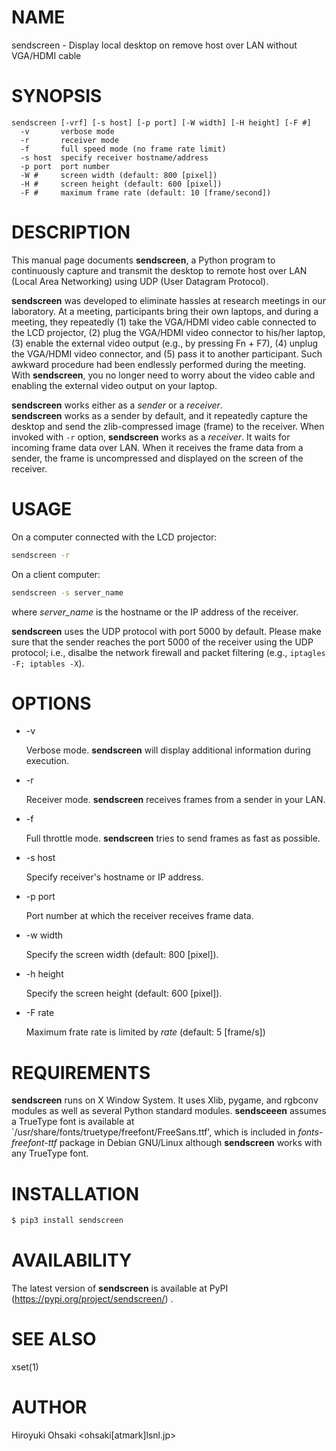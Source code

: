 # NAME

sendscreen - Display local desktop on remove host over LAN without VGA/HDMI cable

# SYNOPSIS

```
sendscreen [-vrf] [-s host] [-p port] [-W width] [-H height] [-F #]
  -v       verbose mode
  -r       receiver mode
  -f       full speed mode (no frame rate limit)
  -s host  specify receiver hostname/address
  -p port  port number
  -W #     screen width (default: 800 [pixel])
  -H #     screen height (default: 600 [pixel])
  -F #     maximum frame rate (default: 10 [frame/second])
```

# DESCRIPTION

This manual page documents **sendscreen**, a Python program to continuously
capture and transmit the desktop to remote host over LAN (Local Area
Networking) using UDP (User Datagram Protocol).

**sendscreen** was developed to eliminate hassles at research meetings in our
laboratory.  At a meeting, participants bring their own laptops, and during a
meeting, they repeatedly (1) take the VGA/HDMI video cable connected to the
LCD projector, (2) plug the VGA/HDMI video connector to his/her laptop, (3)
enable the external video output (e.g., by pressing Fn + F7), (4) unplug the
VGA/HDMI video connector, and (5) pass it to another participant.  Such
awkward procedure had been endlessly performed during the meeting.  With
**sendscreen**, you no longer need to worry about the video cable and enabling
the external video output on your laptop.

**sendscreen** works either as a *sender* or a *receiver*.  
**sendscreen** works as a sender by default, and it repeatedly capture the
desktop and send the zlib-compressed image (frame) to the receiver.  When
invoked with `-r` option, **sendscreen** works as a *receiver*.  It waits for
incoming frame data over LAN.  When it receives the frame data from a sender,
the frame is uncompressed and displayed on the screen of the receiver.

# USAGE

On a computer connected with the LCD projector:

```sh
sendscreen -r
```

On a client computer:

```sh
sendscreen -s server_name
```
where *server_name* is the hostname or the IP address of the receiver.

**sendscreen** uses the UDP protocol with port 5000 by default.  Please make
sure that the sender reaches the port 5000 of the receiver using the UDP
protocol; i.e., disalbe the network firewall and packet filtering (e.g.,
`iptagles -F; iptables -X`).

# OPTIONS

- -v

  Verbose mode.  **sendscreen** will display additional information during
  execution.

- -r

  Receiver mode.  **sendscreen** receives frames from a sender in your LAN.

- -f

  Full throttle mode.  **sendscreen** tries to send frames as fast as
  possible.

- -s host

  Specify receiver's hostname or IP address.

- -p port

  Port number at which the receiver receives frame data.

- -w width

  Specify the screen width (default: 800 [pixel]).

- -h height

  Specify the screen height (default: 600 [pixel]).

- -F rate

  Maximum frate rate is limited by *rate* (default: 5 [frame/s])

# REQUIREMENTS

**sendscreen** runs on X Window System.  It uses Xlib, pygame, and rgbconv
modules as well as several Python standard modules.  **sendsceeen** assumes a
TrueType font is available at
`/usr/share/fonts/truetype/freefont/FreeSans.ttf', which is included in
*fonts-freefont-ttf* package in Debian GNU/Linux although **sendscreen** works
with any TrueType font.

# INSTALLATION

```sh
$ pip3 install sendscreen
```

# AVAILABILITY

The latest version of **sendscreen** is available at PyPI
(https://pypi.org/project/sendscreen/) .

# SEE ALSO

xset(1)

# AUTHOR

Hiroyuki Ohsaki <ohsaki[atmark]lsnl.jp>
